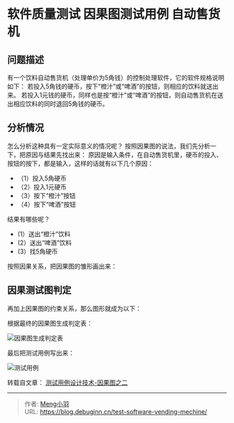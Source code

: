# 软件质量测试 因果图测试用例 自动售货机


## 问题描述

有一个饮料自动售货机（处理单价为5角钱）的控制处理软件，它的软件规格说明如下：
若投入5角钱的硬币，按下“橙汁”或“啤酒”的按钮，则相应的饮料就送出来。
若投入1元钱的硬币，同样也是按“橙汁”或“啤酒”的按钮，则自动售货机在送出相应饮料的同时退回5角钱的硬币。

## 分析情况

怎么分析这种具有一定实际意义的情况呢？
按照因果图的说法，我们先分析一下，把原因与结果先找出来：
原因是输入条件，在自动售货机里，硬币的投入、按钮的按下，都是输入，这样的话就有以下几个原因：
- （1）投入5角硬币 
- （2）投入1元硬币
- （3）按下“橙汁”按钮
- （4）按下“啤酒”按钮

结果有哪些呢？
- (1）送出“橙汁”饮料
- (2）送出“啤酒”饮料
- (3）找5角硬币

按照因果关系，把因果图的雏形画出来：

## 因果测试图判定

再加上因果图的约束关系，那么图形就成为以下：

根据最终的因果图生成判定表：

![因果图生成判定表](https://image.debuginn.cn/202303191413964.png)

最后把测试用例写出来： 

![测试用例](https://image.debuginn.cn/202303191414741.png)

转载自文章： [测试用例设计技术-因果图之二](https://blog.csdn.net/xuhongge/article/details/2627464) 

---

> 作者: [Meng小羽](https://www.debuginn.cn)  
> URL: https://blog.debuginn.cn/test-software-vending-mechine/  

